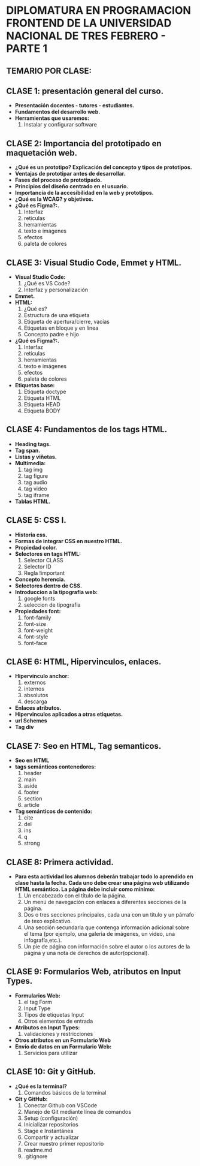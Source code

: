# DIPLOMATURA EN PROGRAMACION FRONTEND DE LA UNIVERSIDAD NACIONAL DE TRES FEBRERO - PARTE 1

## TEMARIO POR CLASE:

## **CLASE 1: presentación general del curso.**

- **Presentación docentes - tutores - estudiantes.**
- **Fundamentos del desarrollo web.**
- **Herramientas que usaremos:**
  1. Instalar y configurar software


## **CLASE 2: Importancia del prototipado en maquetación web.**

- **¿Qué es un prototipo? Explicación del concepto y tipos de prototipos.**
- **Ventajas de prototipar antes de desarrollar.**
- **Fases del proceso de prototipado.**
- **Principios del diseño centrado en el usuario.**
- **Importancia de la accesibilidad en la web y prototipos.**
- **¿Qué es la WCAG? y objetivos.**
- **¿Qué es Figma?:.**
  1. Interfaz
  2. reticulas
  3. herramientas
  4. texto e imágenes
  5. efectos
  6. paleta de colores


## **CLASE 3: Visual Studio Code, Emmet y HTML.**

- **Visual Studio Code:**
  1. ¿Qué es VS Code?
  2. Interfaz y personalización
- **Emmet.**
- **HTML:**
  1. ¿Qué es?
  2. Estructura de una etiqueta
  3. Etiqueta de apertura/cierre, vacías
  4. Etiquetas en bloque y en línea
  5. Concepto padre e hijo
- **¿Qué es Figma?:.**
  1. Interfaz
  2. reticulas
  3. herramientas
  4. texto e imágenes
  5. efectos
  6. paleta de colores
- **Etiquetas base:**
  1. Etiqueta doctype
  2. Etiqueta HTML
  3. Etiqueta HEAD
  4. Etiqueta BODY 


## **CLASE 4: Fundamentos de los tags HTML.**

- **Heading tags.**
- **Tag span.**
- **Listas y viñetas.**
- **Multimedia:**
  1. tag img
  2. tag figure
  3. tag audio 
  4. tag video 
  5. tag iframe 
- **Tablas HTML.**


## **CLASE 5: CSS I.**

- **Historia css.**
- **Formas de integrar CSS en nuestro HTML.**
- **Propiedad color.**
- **Selectores en tags HTML:**
  1. Selector CLASS
  2. Selector ID
  3. Regla !important
- **Concepto herencia.**
- **Selectores dentro de CSS.**
- **Introduccion a la tipografia web:**
  1. google fonts
  2. seleccion de tipografia
- **Propiedades font:**
  1. font-family
  2. font-size
  3. font-weight
  4. font-style
  5. font-face


## **CLASE 6: HTML, Hipervinculos, enlaces.**

- **Hipervinculo anchor:**
  1. externos
  2. internos
  3. absolutos
  4. descarga
- **Enlaces atributos.**
- **Hipervinculos aplicados a otras etiquetas.**
- **url Schemes**
- **Tag div**

## **CLASE 7: Seo en HTML, Tag semanticos.**

- **Seo en HTML**
- **tags semánticos contenedores:**
  1. header
  2. main
  3. aside
  4. footer
  5. section
  6. article
- **Tag semánticos de contenido:**
  1. cite
  2. del
  3. ins
  4. q
  5. strong 


## **CLASE 8: Primera actividad.**

- **Para esta actividad los alumnos deberán trabajar todo lo aprendido en clase hasta la fecha. Cada uno debe crear una página web utilizando HTML semántico. La página debe incluir como mínimo:**
  1. Un encabezado con el título de la página.
  2. Un menú de navegación con enlaces a diferentes secciones de la página.
  3. Dos o tres secciones principales, cada una con un título y un párrafo de texo explicativo.
  4. Una sección secundaria que contenga información adicional sobre el tema (por ejemplo, una galeria de imágenes, un video, una infografía,etc.).
  5. Un pie de página con información sobre el autor o los autores de la página y una nota de derechos de autor(opcional). 


## **CLASE 9: Formularios Web, atributos en Input Types.**

- **Formularios Web:**
  1. el tag Form
  2. Input Type
  3. Tipos de etiquetas Input
  4. Otros elementos de entrada
- **Atributos en Input Types:**
  1. validaciones y restricciones
- **Otros atributos en un Formulario Web**
- **Envío de datos en un Formulario Web:**
  1. Servicios para utilizar


## **CLASE 10: Git y GitHub.**

- **¿Qué es la terminal?**
  1. Comandos básicos de la terminal
- **Git y GitHub:**
  1. Conectar Github con VSCode
  2. Manejo de Git mediante línea de comandos
  3. Setup (configuración)
  4. Inicializar repositorios
  5. Stage e Instantánea
  6. Compartir y actualizar
  7. Crear nuestro primer repositorio
  8. readme.md
  9. .gitignore